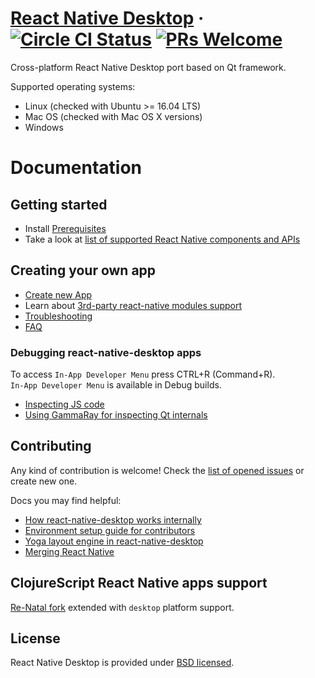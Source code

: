 # [React Native Desktop](https://github.com/status-im/react-native-desktop) &middot; [![Circle CI Status](https://circleci.com/gh/status-im/react-native-desktop.svg?style=shield)](https://circleci.com/gh/status-im/react-native-desktop) [![PRs Welcome](https://img.shields.io/badge/PRs-welcome-brightgreen.svg)](https://github.com/status-im/react-native-desktop/issues)


Cross-platform React Native Desktop port based on Qt framework.

Supported operating systems:
- Linux (checked with Ubuntu >= 16.04 LTS)
- Mac OS (checked with Mac OS X versions)
- Windows

# Documentation
## Getting started

- Install [Prerequisites](docs/InstallPrerequisites.md)
- Take a look at [list of supported React Native components and APIs](docs/ComponentsSupport.md)


## Creating your own app
- [Create new App](docs/CreateNewApp.md)
- Learn about [3rd-party react-native modules support](docs/NativeModulesSupport.md)
- [Troubleshooting](docs/Troubleshooting.md)
- [FAQ](#docs/FAQ.md)


### Debugging react-native-desktop apps

To access `In-App Developer Menu` press CTRL+R (Command+R).  
`In-App Developer Menu` is available in Debug builds.

- [Inspecting JS code](docs/InspectJs.md)
- [Using GammaRay for inspecting Qt internals](docs/InspectAppWithGammaRay.md)


## Contributing
Any kind of contribution is welcome! Check the [list of opened issues](https://github.com/status-im/react-native-desktop/issues) or create new one.

Docs you may find helpful:

- [How react-native-desktop works internally](docs/HowRNDesktopAppWorks.md)
- [Environment setup guide for contributors](docs/ContributorEnvSetup.md)
- [Yoga layout engine in react-native-desktop](docs/YogaLayoutEngine.md)
- [Merging React Native](#docs/MergingReactNative.md)


## ClojureScript React Native apps support

[Re-Natal fork](https://github.com/status-im/re-natal.git) extended with `desktop` platform support.


## License

React Native Desktop is provided under [BSD licensed](./LICENSE).

